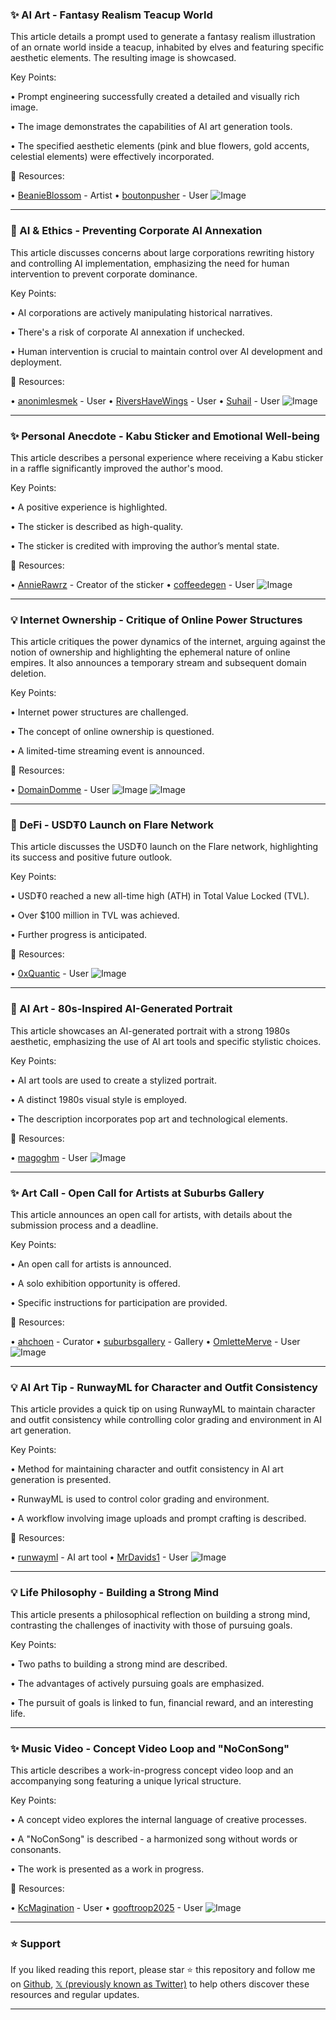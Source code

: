 ### ✨ AI Art - Fantasy Realism Teacup World

This article details a prompt used to generate a fantasy realism illustration of an ornate world inside a teacup, inhabited by elves and featuring specific aesthetic elements.  The resulting image is showcased.

Key Points:

•  Prompt engineering successfully created a detailed and visually rich image.


• The image demonstrates the capabilities of AI art generation tools.


• The specified aesthetic elements (pink and blue flowers, gold accents, celestial elements) were effectively incorporated.


🔗 Resources:

• [BeanieBlossom](https://x.com/BeanieBlossom) - Artist
• [boutonpusher](https://x.com/boutonpusher) - User
![Image](https://pbs.twimg.com/media/GqCYVWcWUAEX8K9?format=jpg&name=small)


---

### 🤖 AI & Ethics - Preventing Corporate AI Annexation

This article discusses concerns about large corporations rewriting history and controlling AI implementation, emphasizing the need for human intervention to prevent corporate dominance.

Key Points:

•  AI corporations are actively manipulating historical narratives.


•  There's a risk of corporate AI annexation if unchecked.


• Human intervention is crucial to maintain control over AI development and deployment.


🔗 Resources:

• [anonimlesmek](https://x.com/anonimlesmek) - User
• [RiversHaveWings](https://x.com/RiversHaveWings) - User
• [Suhail](https://x.com/Suhail) - User
![Image](https://pbs.twimg.com/media/GqBxAe1a8AAG1ym?format=jpg&name=small)


---

### ✨ Personal Anecdote - Kabu Sticker and Emotional Well-being

This article describes a personal experience where receiving a Kabu sticker in a raffle significantly improved the author's mood.

Key Points:

•  A positive experience is highlighted.


• The sticker is described as high-quality.


• The sticker is credited with improving the author’s mental state.


🔗 Resources:

• [AnnieRawrz](https://x.com/AnnieRawrz) - Creator of the sticker
• [coffeedegen](https://x.com/coffeedegen) - User
![Image](https://pbs.twimg.com/media/GqCH_6AbcAAxjT4?format=jpg&name=small)


---

### 💡 Internet Ownership - Critique of Online Power Structures

This article critiques the power dynamics of the internet, arguing against the notion of ownership and highlighting the ephemeral nature of online empires.  It also announces a temporary stream and subsequent domain deletion.

Key Points:

•  Internet power structures are challenged.


• The concept of online ownership is questioned.


• A limited-time streaming event is announced.


🔗 Resources:

• [DomainDomme](https://x.com/DomainDomme) - User
![Image](https://pbs.twimg.com/amplify_video_thumb/1918608203035611137/img/cLh6FuzOSSiFZNX_.jpg)
![Image](https://pbs.twimg.com/tweet_video_thumb/GqA5nxnWUAAiMyr?format=jpg&name=240x240)


---

### 🚀 DeFi - USD₮0 Launch on Flare Network

This article discusses the USD₮0 launch on the Flare network, highlighting its success and positive future outlook.

Key Points:

• USD₮0 reached a new all-time high (ATH) in Total Value Locked (TVL).


•  Over $100 million in TVL was achieved.


•  Further progress is anticipated.


🔗 Resources:

• [0xQuantic](https://x.com/0xQuantic) - User
![Image](https://pbs.twimg.com/media/GqCT4_YWEAAnuhc?format=jpg&name=small)


---

### 🤖 AI Art -  80s-Inspired AI-Generated Portrait

This article showcases an AI-generated portrait with a strong 1980s aesthetic, emphasizing the use of AI art tools and specific stylistic choices.

Key Points:

•  AI art tools are used to create a stylized portrait.


•  A distinct 1980s visual style is employed.


• The description incorporates pop art and technological elements.



🔗 Resources:

• [magoghm](https://x.com/magoghm) - User
![Image](https://pbs.twimg.com/media/GqCTPVGXcAAtEMj?format=jpg&name=small)


---

### ✨ Art Call - Open Call for Artists at Suburbs Gallery

This article announces an open call for artists, with details about the submission process and a deadline.

Key Points:

•  An open call for artists is announced.


•  A solo exhibition opportunity is offered.


•  Specific instructions for participation are provided.


🔗 Resources:

• [ahchoen](https://x.com/ahchoen) - Curator
• [suburbsgallery](https://x.com/SuburbsGallery) - Gallery
• [OmletteMerve](https://x.com/OmletteMerve) - User
![Image](https://pbs.twimg.com/media/GpnpA8_WkAABKg5?format=jpg&name=small)


---

### 💡 AI Art Tip - RunwayML for Character and Outfit Consistency

This article provides a quick tip on using RunwayML to maintain character and outfit consistency while controlling color grading and environment in AI art generation.


Key Points:

•  Method for maintaining character and outfit consistency in AI art generation is presented.


•  RunwayML is used to control color grading and environment.


•  A workflow involving image uploads and prompt crafting is described.


🔗 Resources:

• [runwayml](https://x.com/runwayml) - AI art tool
• [MrDavids1](https://x.com/MrDavids1) - User
![Image](https://pbs.twimg.com/amplify_video_thumb/1918692426958483456/img/Jx9W4Q2ZkCGXetls.jpg)


---

### 💡 Life Philosophy -  Building a Strong Mind

This article presents a philosophical reflection on building a strong mind, contrasting the challenges of inactivity with those of pursuing goals.

Key Points:

•  Two paths to building a strong mind are described.


•  The advantages of actively pursuing goals are emphasized.


•  The pursuit of goals is linked to fun, financial reward, and an interesting life.



---

### ✨ Music Video - Concept Video Loop and "NoConSong"

This article describes a work-in-progress concept video loop and an accompanying song featuring a unique lyrical structure.

Key Points:

• A concept video explores the internal language of creative processes.


•  A "NoConSong" is described - a harmonized song without words or consonants.


• The work is presented as a work in progress.


🔗 Resources:

• [KcMagination](https://x.com/KcMagination) - User
• [gooftroop2025](https://x.com/gooftroop2025) - User
![Image](https://pbs.twimg.com/amplify_video_thumb/1918687217930645505/img/3Cp0KHJfpff3bOZa.jpg)


---

### ⭐️ Support

If you liked reading this report, please star ⭐️ this repository and follow me on [Github](https://github.com/Drix10), [𝕏 (previously known as Twitter)](https://x.com/DRIX_10_) to help others discover these resources and regular updates.

---
